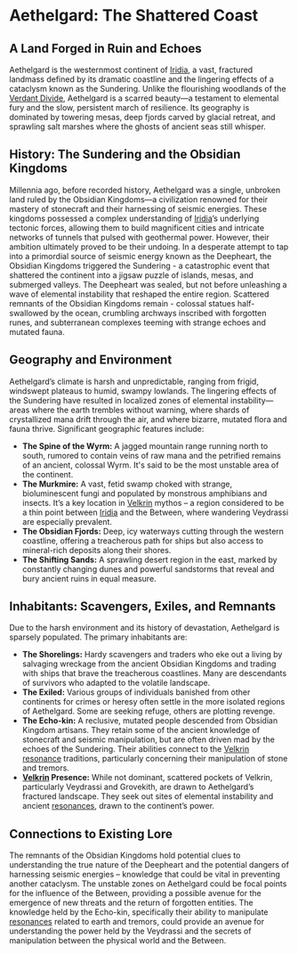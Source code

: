 # Aethelgard: The Shattered Coast

## A Land Forged in Ruin and Echoes

Aethelgard is the westernmost continent of [Iridia](/geography/cosmology/iridia.md), a vast, fractured landmass defined by its dramatic coastline and the lingering effects of a cataclysm known as the Sundering. Unlike the flourishing woodlands of the [Verdant Divide](/geography/region/verdant-divide.md), Aethelgard is a scarred beauty—a testament to elemental fury and the slow, persistent march of resilience. Its geography is dominated by towering mesas, deep fjords carved by glacial retreat, and sprawling salt marshes where the ghosts of ancient seas still whisper.

## History: The Sundering and the Obsidian Kingdoms

Millennia ago, before recorded history, Aethelgard was a single, unbroken land ruled by the Obsidian Kingdoms—a civilization renowned for their mastery of stonecraft and their harnessing of seismic energies. These kingdoms possessed a complex understanding of [Iridia](/geography/cosmology/iridia.md)’s underlying tectonic forces, allowing them to build magnificent cities and intricate networks of tunnels that pulsed with geothermal power. However, their ambition ultimately proved to be their undoing. In a desperate attempt to tap into a primordial source of seismic energy known as the Deepheart, the Obsidian Kingdoms triggered the Sundering - a catastrophic event that shattered the continent into a jigsaw puzzle of islands, mesas, and submerged valleys. The Deepheart was sealed, but not before unleashing a wave of elemental instability that reshaped the entire region. Scattered remnants of the Obsidian Kingdoms remain - colossal statues half-swallowed by the ocean, crumbling archways inscribed with forgotten runes, and subterranean complexes teeming with strange echoes and mutated fauna.

## Geography and Environment

Aethelgard’s climate is harsh and unpredictable, ranging from frigid, windswept plateaus to humid, swampy lowlands. The lingering effects of the Sundering have resulted in localized zones of elemental instability—areas where the earth trembles without warning, where shards of crystallized mana drift through the air, and where bizarre, mutated flora and fauna thrive.  Significant geographic features include:

*   **The Spine of the Wyrm:** A jagged mountain range running north to south, rumored to contain veins of raw mana and the petrified remains of an ancient, colossal Wyrm. It's said to be the most unstable area of the continent.
*   **The Murkmire:** A vast, fetid swamp choked with strange, bioluminescent fungi and populated by monstrous amphibians and insects. It’s a key location in [Velkrin](/being/species/velkrin.md) mythos – a region considered to be a thin point between [Iridia](/geography/cosmology/iridia.md) and the Between, where wandering Veydrassi are especially prevalent.
*   **The Obsidian Fjords:** Deep, icy waterways cutting through the western coastline, offering a treacherous path for ships but also access to mineral-rich deposits along their shores.
*   **The Shifting Sands:** A sprawling desert region in the east, marked by constantly changing dunes and powerful sandstorms that reveal and bury ancient ruins in equal measure.

## Inhabitants: Scavengers, Exiles, and Remnants

Due to the harsh environment and its history of devastation, Aethelgard is sparsely populated. The primary inhabitants are:

*   **The Shorelings:** Hardy scavengers and traders who eke out a living by salvaging wreckage from the ancient Obsidian Kingdoms and trading with ships that brave the treacherous coastlines. Many are descendants of survivors who adapted to the volatile landscape. 
*   **The Exiled:** Various groups of individuals banished from other continents for crimes or heresy often settle in the more isolated regions of Aethelgard.  Some are seeking refuge, others are plotting revenge.
*   **The Echo-kin:**  A reclusive, mutated people descended from Obsidian Kingdom artisans. They retain some of the ancient knowledge of stonecraft and seismic manipulation, but are often driven mad by the echoes of the Sundering.  Their abilities connect to the [Velkrin](/being/species/velkrin.md) [resonance](/structure/mechanic/resonance.md) traditions, particularly concerning their manipulation of stone and tremors.
*   **[Velkrin](/being/species/velkrin.md) Presence:** While not dominant, scattered pockets of Velkrin, particularly Veydrassi and Grovekith, are drawn to Aethelgard’s fractured landscape.  They seek out sites of elemental instability and ancient [resonances](/structure/mechanic/resonance.md), drawn to the continent’s power.

## Connections to Existing Lore

The remnants of the Obsidian Kingdoms hold potential clues to understanding the true nature of the Deepheart and the potential dangers of harnessing seismic energies – knowledge that could be vital in preventing another cataclysm.  The unstable zones on Aethelgard could be focal points for the influence of the Between, providing a possible avenue for the emergence of new threats and the return of forgotten entities. The knowledge held by the Echo-kin, specifically their ability to manipulate [resonances](/structure/mechanic/resonance.md) related to earth and tremors, could provide an avenue for understanding the power held by the Veydrassi and the secrets of manipulation between the physical world and the Between.
